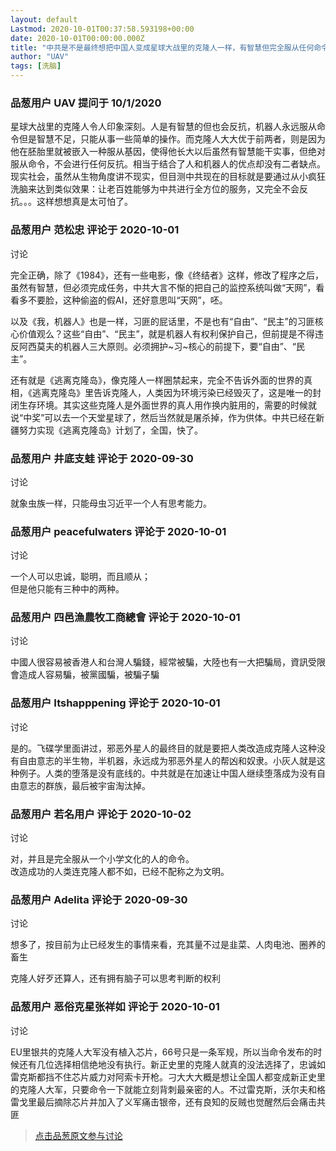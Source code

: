 ```yaml
---
layout: default
Lastmod: 2020-10-01T00:37:58.593198+00:00
date: 2020-10-01T00:00:00.000Z
title: "中共是不是最终想把中国人变成星球大战里的克隆人一样，有智慧但完全服从任何命令？"
author: "UAV"
tags: [洗脑]
---
```



### 品葱用户 **UAV** 提问于 10/1/2020
    
星球大战里的克隆人令人印象深刻。人是有智慧的但也会反抗，机器人永远服从命令但是智慧不足，只能从事一些简单的操作。而克隆人大大优于前两者，则是因为他在胚胎里就被嵌入一种服从基因，使得他长大以后虽然有智慧能干实事，但绝对服从命令，不会进行任何反抗。相当于结合了人和机器人的优点却没有二者缺点。  
现实社会，虽然从生物角度讲不现实，但目测中共现在的目标就是要通过从小疯狂洗脑来达到类似效果：让老百姓能够为中共进行全方位的服务，又完全不会反抗。。。这样想想真是太可怕了。
    
                

### 品葱用户 **范松忠** 评论于 2020-10-01
讨论

        
完全正确，除了《1984》，还有一些电影，像《终结者》这样，修改了程序之后，虽然有智慧，但必须完成任务，中共大言不惭的把自己的监控系统叫做“天网”，看看多不要脸，这种偷盗的假AI，还好意思叫“天网”，呸。  
  
以及《我，机器人》也是一样，习匪的屁话里，不是也有“自由”、“民主”的习匪核心价值观么？这些“自由”、“民主”，就是机器人有权利保护自己，但前提是不得违反阿西莫夫的机器人三大原则。必须拥护~习~核心的前提下，要“自由”、“民主”。  
  
还有就是《逃离克隆岛》，像克隆人一样圈禁起来，完全不告诉外面的世界的真相，《逃离克隆岛》里告诉克隆人，人类因为环境污染已经毁灭了，这是唯一的封闭生存环境。其实这些克隆人是外面世界的真人用作换内脏用的，需要的时候就说“中奖”可以去一个天堂星球了，然后当然就是屠杀掉，作为供体。中共已经在新疆努力实现《逃离克隆岛》计划了，全国，快了。
        
                

### 品葱用户 **井底支蛙** 评论于 2020-09-30
讨论

        
就象虫族一样，只能母虫习近平一个人有思考能力。
        
                

### 品葱用户 **peacefulwaters** 评论于 2020-10-01
讨论

        
一个人可以忠诚，聪明，而且顺从；  
但是他只能有三种中的两种。
        
                

### 品葱用户 **四邑漁農牧工商總會** 评论于 2020-10-01
讨论

        
中國人很容易被香港人和台灣人騙錢，經常被騙，大陸也有一大把騙局，資訊受限會造成人容易騙，被黨國騙，被騙子騙
        
                

### 品葱用户 **Itshapppening** 评论于 2020-10-01
讨论

        
是的。飞碟学里面讲过，邪恶外星人的最终目的就是要把人类改造成克隆人这种没有自由意志的半生物，半机器，永远成为邪恶外星人的帮凶和奴隶。小灰人就是这种例子。人类的堕落是没有底线的。中共就是在加速让中国人继续堕落成为没有自由意志的群族，最后被宇宙淘汰掉。
        
                

### 品葱用户 **若名用户** 评论于 2020-10-02
讨论

        
对，并且是完全服从一个小学文化的人的命令。  
改造成功的人类连克隆人都不如，已经不配称之为文明。
        
                

### 品葱用户 **Adelita** 评论于 2020-09-30
讨论

        
想多了，按目前为止已经发生的事情来看，充其量不过是韭菜、人肉电池、圈养的畜生  
  
克隆人好歹还算人，还有拥有脑子可以思考判断的权利
        
                

### 品葱用户 **恶俗克星张祥如** 评论于 2020-10-01
讨论

        
EU里银共的克隆人大军没有植入芯片，66号只是一条军规，所以当命令发布的时候还有几位选择相信绝地没有执行。新正史里的克隆人就真的没法选择了，忠诚如雷克斯都挡不住芯片威力对阿索卡开枪。刁大大大概是想让全国人都变成新正史里的克隆人大军，只要命令一下就能立刻背刺最亲密的人。不过雷克斯，沃尔夫和格雷戈里最后摘除芯片并加入了义军痛击银帝，还有良知的反贼也觉醒然后会痛击共匪
        
                





> [点击品葱原文参与讨论](https://pincong.rocks/question/31617)

